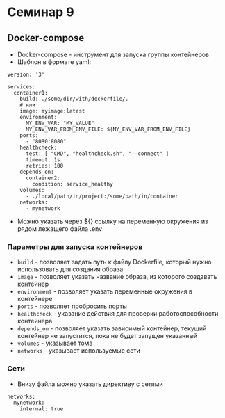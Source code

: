 # Семинар 9

## Docker-compose

* Docker-compose - инструмент для запуска группы контейнеров
* Шаблон в формате yaml:

```
version: '3'

services:
  container1:
    build: ./some/dir/with/dockerfile/.
    # или
    image: myimage:latest
    environment:
      MY_ENV_VAR: "MY_VALUE"
      MY_ENV_VAR_FROM_ENV_FILE: ${MY_ENV_VAR_FROM_ENV_FILE}
    ports:
      - "8080:8080"
    healthcheck:
      test: [ "CMD", "healthcheck.sh", "--connect" ]
      timeout: 1s
      retries: 100
    depends_on:
      container2:
        condition: service_healthy
    volumes:
      - ./local/path/in/project:/some/path/in/container
    networks:
      - mynetwork
```
* Можно указать через ${} ссылку на переменную окружения из рядом лежащего файла .env

### Параметры для запуска контейнеров

* ```build``` - позволяет задать путь к файлу Dockerfile, который нужно использовать для создания образа
* ```image``` - позволяет указать название образа, из которого создавать контейнер
* ```environment``` - позволяет указать переменные окружения в контейнере
* ```ports``` - позволяет пробросить порты
* ```healthcheck``` - указание действия для проверки работоспособности контейнера
* ```depends_on``` - позволяет указать зависимый контейнер, текущий контейнер не запустится, пока не будет запущен указанный
* ```volumes``` - указывает тома
* ```networks``` - указывает используемые сети

### Сети

* Внизу файла можно указать директиву с сетями

```
networks:
  mynetwork:
    internal: true
```
